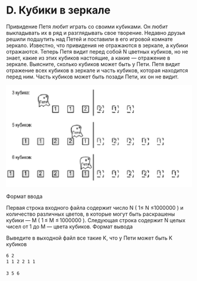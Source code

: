 # D. Кубики в зеркале

Привидение Петя любит играть со своими кубиками. Он любит выкладывать их в ряд и разглядывать свое творение. Недавно друзья решили подшутить над Петей и поставили в его игровой комнате зеркало. Известно, что привидения не отражаются в зеркале, а кубики отражаются. Теперь Петя видит перед собой N цветных кубиков, но не знает, какие из этих кубиков настоящие, а какие — отражение в зеркале. Выясните, сколько кубиков может быть у Пети. Петя видит отражение всех кубиков в зеркале и часть кубиков, которая находится перед ним. Часть кубиков может быть позади Пети, их он не видит.

![squares.png](squares.png)

Формат ввода

Первая строка входного файла содержит число N ( 1≤ N ≤1000000 ) и количество различных цветов, в которые могут быть раскрашены кубики — M ( 1 ≤ M ≤ 1000000 ). Следующая строка содержит N целых чисел от 1 до M — цвета кубиков.
Формат вывода

Выведите в выходной файл все такие K, что у Пети может быть K кубиков

```text
6 2
1 1 2 2 1 1

3 5 6
```